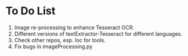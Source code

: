 # To Do List

1) Image re-processing to enhance Tesseract OCR.
2) Different versions of textExtractor-Tesseract for different languages.
3) Check other repos, esp. loc for tools.
4) Fix bugs in imageProcessing.py